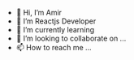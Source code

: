 - 👋 Hi, I’m Amir 
- 👀 I’m Reactjs Developer
- 🌱 I’m currently learning 
- 💞️ I’m looking to collaborate on ...
- 📫 How to reach me ...

<!---
awan78/awan78 is a ✨ special ✨ repository because its `README.md` (this file) appears on your GitHub profile.
You can click the Preview link to take a look at your changes.
--->
